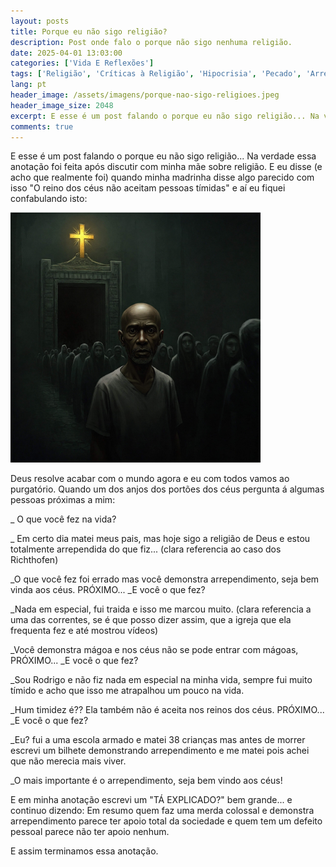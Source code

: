 ```yaml
---
layout: posts
title: Porque eu não sigo religião?
description: Post onde falo o porque não sigo nenhuma religião.
date: 2025-04-01 13:03:00
categories: ['Vida E Reflexões']
tags: ['Religião', 'Críticas à Religião', 'Hipocrisia', 'Pecado', 'Arrependimento', 'Timidez', 'Justiça', 'Moralidade', 'Céu', 'Purgatório', 'Caso Richthofen', 'Violência Escolar', 'religiao', 'reflexoes', 'criticas-sociais']
lang: pt
header_image: /assets/imagens/porque-nao-sigo-religioes.jpeg
header_image_size: 2048
excerpt: E esse é um post falando o porque eu não sigo religião... Na verdade essa anotação foi feita apó...
comments: true
---
```


E esse é um post falando o porque eu não sigo religião... Na verdade essa anotação foi feita após discutir com minha mãe sobre religião. E eu disse (e acho que realmente foi) quando minha madrinha disse algo parecido com isso "O reino dos céus não aceitam pessoas tímidas" e aí eu fiquei confabulando isto:

<img loading='lazy' alt="Porquê não sigo religião??" src="/assets/imagens/porque-nao-sigo-religioes.jpeg" width="400" height="400">

Deus resolve acabar com o mundo agora e eu com todos vamos ao purgatório. Quando um dos anjos dos portões dos céus pergunta á algumas pessoas próximas a mim:

_ O que você fez na vida?

_ Em certo dia matei meus pais, mas hoje sigo a religião de Deus e estou totalmente arrependida do que fiz... (clara referencia ao caso dos Richthofen)

_O que você fez foi errado mas você demonstra arrependimento, seja bem vinda aos céus. PRÓXIMO...
_E você o que fez?

_Nada em especial, fui traida e isso me marcou muito. (clara referencia a uma das correntes, se é que posso dizer assim, que a igreja que ela frequenta fez e até mostrou vídeos)

_Você demonstra mágoa e nos céus não se pode entrar com mágoas, PRÓXIMO...
_E você o que fez?

_Sou Rodrigo e não fiz nada em especial na minha vida, sempre fui muito tímido e acho que isso me atrapalhou um pouco na vida.

_Hum timidez é?? Ela também não é aceita nos reinos dos céus. PRÓXIMO...
_E você o que fez?

_Eu? fui a uma escola armado e matei 38 crianças mas antes de morrer escrevi um bilhete demonstrando arrependimento e me matei pois achei que não merecia mais viver.

_O mais importante é o arrependimento, seja bem vindo aos céus!

E em minha anotação escrevi um "TÁ EXPLICADO?" bem grande... e continuo dizendo:
Em resumo quem faz uma merda colossal e demonstra arrependimento parece ter apoio total da sociedade e quem tem um defeito pessoal parece não ter apoio nenhum.

E assim terminamos essa anotação.